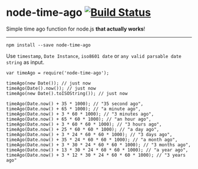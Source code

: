 # node-time-ago [![Build Status](https://travis-ci.org/thatisuday/node-time-ago.svg?branch=master)](https://travis-ci.org/thatisuday/node-time-ago)
Simple time ago function for node.js **that actually works**!

***

```
npm install --save node-time-ago
```

Use `timestamp`, `Date Instance`, `iso8601 date` or `any valid parsable date string` as input.

```
var timeAgo = require('node-time-ago');

timeAgo(new Date()); // just now
timeAgo(Date().now()); // just now
timeAgo(new Date().toISOString()); // just now

timeAgo(Date.now() + 35 * 1000); // "35 second ago",
timeAgo(Date.now() + 65 * 1000); // "a minute ago",
timeAgo(Date.now() + 3 * 60 * 1000); // "3 minutes ago",
timeAgo(Date.now() + 65 * 60 * 1000); // "an hour ago",
timeAgo(Date.now() + 3 * 60 * 60 * 1000); // "3 hours ago",
timeAgo(Date.now() + 25 * 60 * 60 * 1000); // "a day ago",
timeAgo(Date.now() + 3 * 24 * 60 * 60 * 1000); // "3 days ago",
timeAgo(Date.now() + 35 * 24 * 60 * 60 * 1000); // "a month ago",
timeAgo(Date.now() + 3 * 30 * 24 * 60 * 60 * 1000); // "3 months ago",
timeAgo(Date.now() + 13 * 30 * 24 * 60 * 60 * 1000); // "a year ago",
timeAgo(Date.now() + 3 * 12 * 30 * 24 * 60 * 60 * 1000); // "3 years ago"
```
